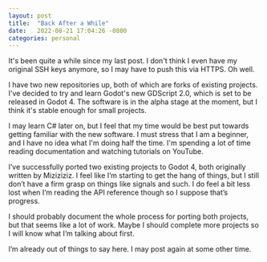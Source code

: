 ```yaml
---
layout: post
title:  "Back After a While"
date:   2022-08-21 17:04:26 -0800
categories: personal
---
```

It's been quite a while since my last post. I don't think I even have my original SSH keys anymore, so I may have to push this via HTTPS. Oh well.

I have two new repositories up, both of which are forks of existing projects. I've decided to try and learn Godot's new GDScript 2.0, which is set to be released in Godot 4. The software is in the alpha stage at the moment, but I think it's stable enough for small projects.

I may learn C# later on, but I feel that my time would be best put towards getting familiar with the new software. I must stress that I am a beginner, and I have no idea what I'm doing half the time. I'm spending a lot of time reading documentation and watching tutorials on YouTube.

I’ve successfully ported two existing projects to Godot 4, both originally written by Miziziziz. I feel like I’m starting to get the hang of things, but I still don’t have a firm grasp on things like signals and such. I do feel a bit less lost when I’m reading the API reference though so I suppose that’s progress. 

I should probably document the whole process for porting both projects, but that seems like a lot of work. Maybe I should complete more projects so I will know what I’m talking about first. 

I’m already out of things to say here. I may post again at some other time. 
